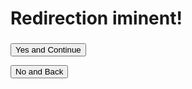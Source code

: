 <script>
    function StartRedirect() {
       // const urlParams = new URLSearchParams(window.location.search);
            console.log("amongus bye bye!")
            var request = window.location.href.slice(window.location.href.indexOf('?') + 1);

            document.GetElementById("message").innerHTML = `you are leaving our website you are accessing another site do you want to continue and goto the ${request}?`

            window.location.replace = `https://${request}`
    }
</script>

# Redirection iminent!

<h3 id="message"></h3>

<button onclick="StartRedirect()">Yes and Continue</button>

<button href=".">No and Back</button>
